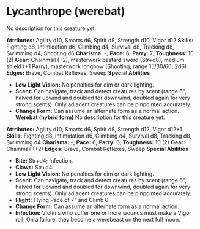 # Lycanthrope (werebat)

No description for this creature yet.

**Attributes:** Agility d10, Smarts d6, Spirit d8, Strength d10, Vigor
d12
**Skills:** Fighting d8, Intimidation d6, Climbing d4, Survival d8,
Tracking d8, Swimming d4, Shooting d6
**Charisma:** -; **Pace:** 6; **Parry:** 7; **Toughness:** 10 (2)
**Gear:** Chainmail (+2), masterwork bastard sword (Str+d8), medium
shield (+1 Parry), masterwork longbow (Shooting; range 15/30/60; 2d6)
**Edges:** Brave, Combat Reflexes, Sweep
**Special Abilities**

- **Low Light Vision:** No penalties for dim or dark lighting.
- **Scent:** Can navigate, track and detect creatures by scent (range
6", halved for upwind and doubled for downwind, doubled again for very
strong scents). Only adjacent creatures can be pinpointed accurately.
- **Change Form:** Can assume an alternate form as a normal action.
**Werebat (hybrid form)**
No description for this creature yet.

**Attributes:** Agility d10, Smarts d6, Spirit d8, Strength d12, Vigor
d12+1
**Skills:** Fighting d8, Intimidation d6, Climbing d4, Survival d8,
Tracking d8, Swimming d4
**Charisma:** -; **Pace:** 6; **Parry:** 6; **Toughness:** 10 (2)
**Gear:** Chainmail (+2)
**Edges:** Brave, Combat Reflexes, Sweep
**Special Abilities**

- **Bite:** Str+d4; Infection.
- **Claws:** Str+d4.
- **Low Light Vision:** No penalties for dim or dark lighting.
- **Scent:** Can navigate, track and detect creatures by scent (range
6", halved for upwind and doubled for downwind, doubled again for very
strong scents). Only adjacent creatures can be pinpointed accurately.
- **Flight:** Flying Pace of 7" and Climb 0.
- **Change Form:** Can assume an alternate form as a normal action.
- **Infection:** Victims who suffer one or more wounds must make a Vigor
roll. On a failure, they become a werebeast on the next full moon.

